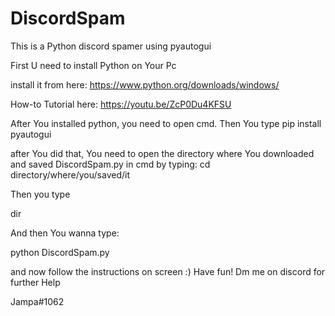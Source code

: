 # DiscordSpam
This is a Python discord spamer using pyautogui

First U need to install Python on Your Pc

install it from here: 
https://www.python.org/downloads/windows/

How-to Tutorial here:
https://youtu.be/ZcP0Du4KFSU

After You installed python, you need to open cmd.
Then You type
pip install pyautogui

after You did that, You need to open the directory where You downloaded and saved DiscordSpam.py in cmd by typing:
cd directory/where/you/saved/it

Then you type 


dir


And then You wanna type:


python DiscordSpam.py


and now follow the instructions on screen :)
Have fun!
Dm me on discord for further Help

Jampa#1062


